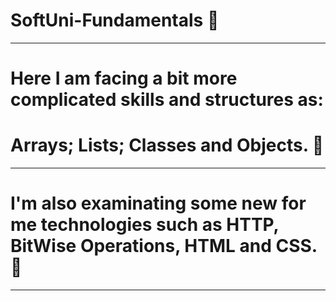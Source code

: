# SoftUni-Fundamentals 📘
-------------------------
# Here I am facing a bit more complicated skills and structures as: 
# Arrays; Lists; Classes and Objects. 📏
------------------------------------------------------------------
# I'm also examinating some new for me technologies such as HTTP, BitWise Operations, HTML and CSS. 🚀
---------------------------------------------------------------------------------------------------